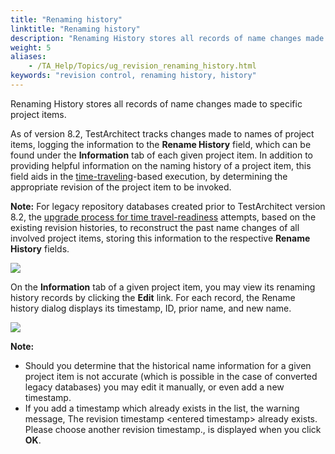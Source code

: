 ```yaml
--- 
title: "Renaming history"
linktitle: "Renaming history"
description: "Renaming History stores all records of name changes made to specific project items."
weight: 5
aliases: 
    - /TA_Help/Topics/ug_revision_renaming_history.html
keywords: "revision control, renaming history, history"
---
```


Renaming History stores all records of name changes made to specific project items.

As of version 8.2, TestArchitect tracks changes made to names of project items, logging the information to the **Rename History** field, which can be found under the **Information** tab of each given project item. In addition to providing helpful information on the naming history of a project item, this field aids in the [time-traveling](/TA_Help/Topics/ug_time_traveling.html)-based execution, by determining the appropriate revision of the project item to be invoked.

**Note:** For legacy repository databases created prior to TestArchitect version 8.2, the [upgrade process for time travel-readiness](/TA_Administration/Topics/adm_database_upgrade_time_traveling.html) attempts, based on the existing revision histories, to reconstruct the past name changes of all involved project items, storing this information to the respective **Rename History** fields.

![](/images/TA_Administration/Images/renaming_history.png)

On the **Information** tab of a given project item, you may view its renaming history records by clicking the **Edit** link. For each record, the Rename history dialog displays its timestamp, ID, prior name, and new name.

![](/images/TA_Administration/Images/renaming_history_dlg.png)

**Note:**

-   Should you determine that the historical name information for a given project item is not accurate \(which is possible in the case of converted legacy databases\) you may edit it manually, or even add a new timestamp.
-   If you add a timestamp which already exists in the list, the warning message, The revision timestamp <entered timestamp\> already exists. Please choose another revision timestamp., is displayed when you click **OK**.




